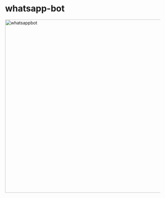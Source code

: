 # whatsapp-bot

<img width="564" alt="whatsappbot" src="https://github.com/alibilgealtun/whatsapp-bot/assets/92324915/d12ea996-350e-4c00-b825-554b6613250e">
